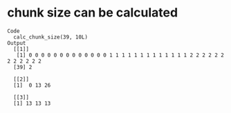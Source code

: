 # chunk size can be calculated

    Code
      calc_chunk_size(39, 10L)
    Output
      [[1]]
       [1] 0 0 0 0 0 0 0 0 0 0 0 0 0 1 1 1 1 1 1 1 1 1 1 1 1 1 2 2 2 2 2 2 2 2 2 2 2 2
      [39] 2
      
      [[2]]
      [1]  0 13 26
      
      [[3]]
      [1] 13 13 13
      

